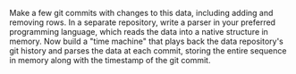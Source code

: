 Make a few git commits with changes to this data, including adding and removing rows. In a separate repository, write a parser in your preferred programming language, which reads the data into a native structure in memory. Now build a "time machine" that plays back the data repository's git history and parses the data at each commit, storing the entire sequence in memory along with the timestamp of the git commit.
